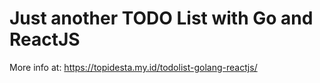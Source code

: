 # Just another TODO List with Go and ReactJS

More info at: https://topidesta.my.id/todolist-golang-reactjs/